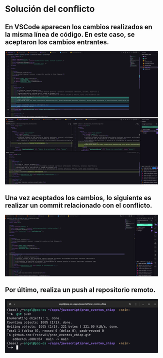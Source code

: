 # Solución del conflicto

## En VSCode aparecen los cambios realizados en la misma línea de código. En este caso, se aceptaron los cambios entrantes.

![Conflicto 2](img/conflict-2.png)  
![Conflicto 3](img/conflict-3.png)

## Una vez aceptados los cambios, lo siguiente es realizar un commit relacionado con el conflicto.

![Conflicto 4](img/conflict-4.png)

## Por último, realiza un push al repositorio remoto.

![Conflicto 5](img/conflict-5.png)
